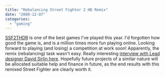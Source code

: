 ```yaml
---
title: "Rebalancing Street Fighter 2 HD Remix"
date: "2008-12-07"
categories: 
  - "gaming"
---
```


[SSF2THDR](http://en.wikipedia.org/wiki/Super_Street_Fighter_II_Turbo_HD_Remix) is one of the best games I've played this year. I'd forgotten how good the game is, and is a million times more fun playing online. Looking forward to playing (and losing) a competition at work soon! Apparently, the remix (rebalancing) task wasn't easy. Really interesting [interview with Lead designer David Sirlin here](http://www.videogamer.com/features/article/05-12-2008-580.html). Hopefully future projects of a similar nature will be allocated suitable help and finance in future, as the end results with this remixed Street Fighter are clearly worth it.
